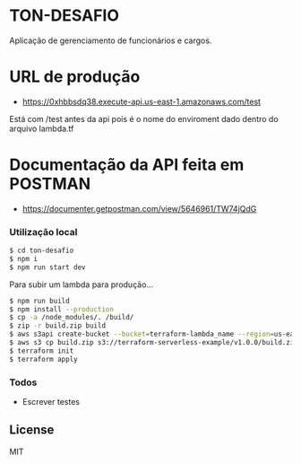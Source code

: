 # TON-DESAFIO

Aplicação de gerenciamento de funcionários e cargos.

# URL de produção

- https://0xhbbsdq38.execute-api.us-east-1.amazonaws.com/test

Está com /test antes da api pois é o nome do enviroment dado dentro do arquivo lambda.tf

# Documentação da API feita em POSTMAN

  - https://documenter.getpostman.com/view/5646961/TW74jQdG

### Utilização local

```sh
$ cd ton-desafio
$ npm i
$ npm run start dev
```

Para subir um lambda para produção...

```sh
$ npm run build
$ npm install --production
$ cp -a /node_modules/. /build/
$ zip -r build.zip build
$ aws s3api create-bucket --bucket=terraform-lambda_name --region=us-east-1
$ aws s3 cp build.zip s3://terraform-serverless-example/v1.0.0/build.zip
$ terraform init
$ terraform apply
```

### Todos

 - Escrever testes

License
----

MIT
